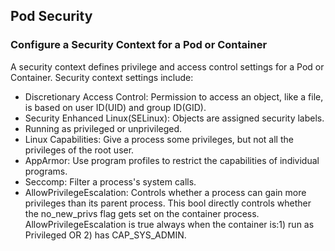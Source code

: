 ## Pod Security

### Configure a Security Context for a Pod or Container

A security context defines privilege and access control settings for a Pod or Container. Security context settings include:

* Discretionary Access Control: Permission to access an object, like a file, is based on user ID(UID) and group ID(GID).
* Security Enhanced Linux(SELinux): Objects are assigned security labels.
* Running as privileged or unprivileged.
* Linux Capabilities: Give a process some privileges, but not all the privileges of the root user.
* AppArmor: Use program profiles to restrict the capabilities of individual programs.
* Seccomp: Filter a process's system calls.
* AllowPrivilegeEscalation: Controls whether a process can gain more privileges than its parent process. This bool directly controls whether the no_new_privs flag gets set on the container process.
AllowPrivilegeEscalation is true always when the container is:1) run as Privileged OR 2) has CAP_SYS_ADMIN.
